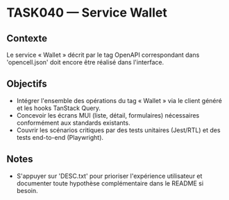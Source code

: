 # TASK040 — Service Wallet

## Contexte
Le service « Wallet » décrit par le tag OpenAPI correspondant dans 'opencell.json' doit encore être réalisé dans l'interface.

## Objectifs
- Intégrer l'ensemble des opérations du tag « Wallet » via le client généré et les hooks TanStack Query.
- Concevoir les écrans MUI (liste, détail, formulaires) nécessaires conformément aux standards existants.
- Couvrir les scénarios critiques par des tests unitaires (Jest/RTL) et des tests end-to-end (Playwright).

## Notes
- S'appuyer sur 'DESC.txt' pour prioriser l'expérience utilisateur et documenter toute hypothèse complémentaire dans le README si besoin.
